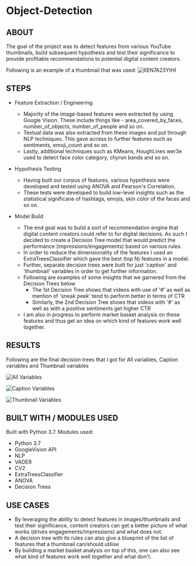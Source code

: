 # Object-Detection

## ABOUT

The goal of the project was to detect features from various YouTube thumbnails, build subsequent hypothesis and test their significance to provide profitable recommendations to potential digital content creators.

Following is an example of a thumbnail that was used:
![6EN7A23YtHI](https://user-images.githubusercontent.com/69982245/161476440-a494b83c-c997-4eb4-9511-a67684df4c16.jpg)

## STEPS

- Feature Extraction / Engineering
     - Majority of the image-based features were extracted by using Google Vision. These include things like - area_covered_by_faces, number_of_objects, number_of_people and so on. 
     - Textual data was also extracted from these images and put through NLP techniques. This gave access to further features such as sentiments, emoji_count and so on. 
     - Lastly, additional techniques such as KMeans, HoughLines wer3e used to detect face color category, chyron bands and so on. 

- Hypothesis Testing
     - Having built our corpus of features, various hypothesis were developed and tested using ANOVA and Pearson's Correlation. 
     - These tests were developed to build low-level insights such as the statistical significane of hashtags, emojis, skin color of the faces and so on. 

- Model Build
     - The end goal was to build a sort of recommendation engine that digital content creators could refer to for digital decisions. As such I decided to create a Decision Tree model that would predict the performance (impressions/engagements) based on various rules. 
     - In order to reduce the dimensionality of the features I used an ExtraTreesClassifier which gave the best (top N) features in a model. 
     - Further, separate decision trees were built for just 'caption' and 'thumbnail' variables in order to get further information. 
     - Following are examples of some insights that we garnered from the Decision Trees below
          - The 1st Decision Tree shows that videos with use of '#' as well as mention of 'sneak peek' tend to perform better in terms of CTR
          - Similarly, the 2nd Decision Tree shows that videos with '#' as well as with a positive sentiments get higher CTR
     - I am also in progress to perform market basket analysis on these features and thus get an idea on which kind of features work well together. 

## RESULTS

Following are the final decision trees that I got for All variables, Caption variables and Thumbnail variables

![All Variables](https://user-images.githubusercontent.com/69982245/161476198-4263bdb9-6b86-4bf2-8535-e6f74166c50f.png)

![Caption Variables](https://user-images.githubusercontent.com/69982245/161476235-e0460a2b-17be-47a1-9747-f02bb25cc840.png)

![Thumbnail Variables](https://user-images.githubusercontent.com/69982245/161476241-3bb7f3fd-8b26-4a64-bafd-c7e4cb0df9b6.png)


## BUILT WITH / MODULES USED

Built with Python 3.7. Modules used:
 - Python 3.7
 - GoogleVision API
 - NLP
 - VADER
 - CV2
 - ExtraTreesClassifier
 - ANOVA
 - Decision Trees

## USE CASES
 - By leveraging the ability to detect features in images/thumbnails and test their significance, content creators can get a better picture of what works (drives engagements/impressions) and what does not.
 - A decision tree with its rules can also give a blueprint of the list of features that a thumbnail can/should utilise
 - By building a market basket analysis on top of this, one can also see what kind of features work well together and what don't.
